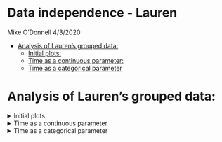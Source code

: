 Data independence - Lauren
================
Mike O’Donnell
4/3/2020

  - [Analysis of Lauren’s grouped
    data:](#analysis-of-laurens-grouped-data)
      - [Initial plots:](#initial-plots)
      - [Time as a continuous
        parameter:](#time-as-a-continuous-parameter)
      - [Time as a categorical
        parameter](#time-as-a-categorical-parameter)

<!-- output: -->

<!--   html_document: -->

<!--     keep_md: true -->

<!--     df_print: paged -->

# Analysis of Lauren’s grouped data:

<details>

<summary>Initial plots</summary>

<p>

## Initial plots:

First reading in the data and having a look at data types and columns

``` r
SSTRDrugs <- read_csv("data/merckTIME.csv") 
glimpse(SSTRDrugs)
#> Observations: 566
#> Variables: 17
#> $ Image.Name        <chr> "Red", "Red", "Red", "Red", "Red", "Red", "Red…
#> $ Hour              <time>       NA,       NA, 00:00:00, 01:00:00, 05:00…
#> $ Minute            <time>       NA, 21:00:00,       NA,       NA,      …
#> $ Sec               <dbl> 892, 227, 233, 744, 980, 328, 411, 507, 249, 6…
#> $ Summary.Statistic <chr> "Average", "Average", "Average", "Average", "A…
#> $ Area              <dbl> 0.08647458, 0.09638673, 0.09748974, 0.09193923…
#> $ Average.intensity <dbl> 14519.72, 15771.13, 19273.54, 18991.05, 16789.…
#> $ Total.intensity   <dbl> 182299.28, 219680.88, 293729.12, 252930.91, 28…
#> $ Image             <chr> "Copy of Image 29_Maximum intensity projection…
#> $ Overlay           <chr> "GRB_R", "GRB_R", "GRB_R", "GRB_R", "GRB_R", "…
#> $ Treatment         <chr> "CTL", "CTL", "CTL", "CTL", "CTL", "CTL", "CTL…
#> $ NormAvgAVG        <dbl> 0.9570927, 1.0395811, 1.2704491, 1.2518277, 1.…
#> $ NormAvgTOT        <dbl> 0.9493243, 1.1439891, 1.5295957, 1.3171388, 1.…
#> $ Dissociation      <chr> "VC2780", "VC2780", "VC2780", "VC2780", "VC278…
#> $ SLIDE             <chr> "VC2780_S1", "VC2780_S1", "VC2780_S1", "VC2780…
#> $ Time              <chr> "24H", "24H", "24H", "24H", "24H", "24H", "24H…
#> $ Label             <chr> "CTL", "CTL", "CTL", "CTL", "CTL", "CTL", "CTL…
```

Let’s grab the last 5 rows since it looks like those have all of the
necessary information used for analysis. Let’s make `Time` a numeric
column in the process. Then plot the data without considering grouping.

``` r
SSTRDrugs %<>% select(NormAvgTOT, Dissociation, SLIDE, Time, Label) %>%
  separate(Time, into = "Time", sep = "H") %>%
  mutate(Time = as.numeric(Time))

SSTRDrugs %>%
  ggplot(aes(x = Time, y = NormAvgTOT)) +
  geom_smooth(method = "lm", aes(group = Label, colour = Label)) +
  geom_point(aes(group = Label, colour = Label), position = position_dodge(width = 2)) +
  geom_boxplot(aes(group = interaction(Time,Label), colour = Label),  width = 2) +
  scale_colour_viridis_d(end = .9)
```

<img src="man/figures/README-unnamed-chunk-1-1.png" width="100%" />

Looks like the L\_2 group goes down and MK\_1 goes up. Now lets look at
the experiments by dissociation.

``` r
SSTRDrugs %>%
  ggplot(aes(x = Time, y = NormAvgTOT)) +
  geom_smooth(method = "lm", aes(group = Label, colour = Label)) +
  geom_point(aes(group = Label, colour = Label), position = position_dodge(width = 2)) +
  geom_boxplot(aes(group = interaction(Time,Label), colour = Label),  width = 2) +
  scale_colour_viridis_d(end = .9) +
  facet_wrap(~Dissociation)
```

<img src="man/figures/README-unnamed-chunk-2-1.png" width="100%" />

Looks complicated, let’s look at the difference between `CTL` and each
drug treatment at each time point by dissociation.

</p>

</details>

<details>

<summary>Time as a continuous parameter</summary>

<p>

## Time as a continuous parameter:

``` r
Summary_dissoc <- SSTRDrugs %>%
  group_by(Dissociation, Time, Label) %>%
  summarise(median = median(NormAvgTOT))

Summary_dissoc %>% 
  ggplot(aes(x = Time, y = median)) +
  geom_smooth(method = "lm", aes(group = Label, colour = Label), lty = 2, alpha = 0.25) +
  geom_smooth(data = SSTRDrugs, method = "lm", 
              aes(y = NormAvgTOT, group = Label, colour = Label), fill = "blue") +
  geom_boxplot(aes(group = interaction(Time,Label), colour = Label),  width = 2) +
  geom_point(aes(group = Label, colour = Label), position = position_dodge(width = 2)) +
  scale_colour_viridis_d(end = .9)
```

<img src="man/figures/README-unnamed-chunk-3-1.png" width="100%" /> This
time shoing the effect by `Dissociation`, which has the same slopes,
probably because the data are already normalized by `Dissociation`. The
Standard error for the original data are in blue with solid lines, the
new based on summaries by Dissociation are in grey with dashed lines.
Standard errors are much wider because in this highly conservative way
to look at the data, the n is much smaller. The real variability is
probably somewhere in between these. So let’s look by `slide` on which
the cells were stained, which is another level of grouping.

``` r
Summary_slide <- SSTRDrugs %>%
  group_by(SLIDE, Time, Label) %>%
  summarise(median = median(NormAvgTOT))

Summary_slide %>% 
  ggplot(aes(x = Time, y = median)) +
  geom_smooth(method = "lm", aes(group = Label, colour = Label), lty = 2, alpha = 0.25) +
  geom_smooth(data = SSTRDrugs, method = "lm", 
              aes(y = NormAvgTOT, group = Label, colour = Label), fill = "blue") +
  geom_boxplot(aes(group = interaction(Time,Label), colour = Label),  width = 2) +
  geom_point(aes(group = Label, colour = Label), position = position_dodge(width = 2)) +
  scale_colour_viridis_d(end = .9)
```

<img src="man/figures/README-unnamed-chunk-4-1.png" width="100%" /> This
is comforting because even when grouped by slide on which the cells were
stained, we have the same overall trend. This likely is a bit closer to
the effective n for the experiment, since cells on same `SLIDE` and
`Dissocation` are not truly independent. The linear approximation does
an okay job at capturing the time component. Let’s compare the effects
of modeling these grouping factors.

### Anova vs. Mixed-models:

``` r
#simple ANOVA
lm.anova <- SSTRDrugs %>%
  lm(data = ., formula = NormAvgTOT ~ Time * Label)

lm.grouped <- SSTRDrugs %>%
  lmerTest::lmer(data = ., formula = NormAvgTOT ~ Time *  Label + (1 | Dissociation) + (1 | SLIDE))

lm.anova %>%
  summary()
#> 
#> Call:
#> lm(formula = NormAvgTOT ~ Time * Label, data = .)
#> 
#> Residuals:
#>      Min       1Q   Median       3Q      Max 
#> -0.79948 -0.22363 -0.03434  0.20754  1.20796 
#> 
#> Coefficients:
#>                  Estimate Std. Error t value Pr(>|t|)    
#> (Intercept)     0.9784568  0.0618946  15.808  < 2e-16 ***
#> Time            0.0009813  0.0031558   0.311  0.75596    
#> LabelL_2        0.0977180  0.1133331   0.862  0.38894    
#> LabelMK_1      -0.0542652  0.0966145  -0.562  0.57457    
#> Time:LabelL_2  -0.0138019  0.0059490  -2.320  0.02070 *  
#> Time:LabelMK_1  0.0161723  0.0050069   3.230  0.00131 ** 
#> ---
#> Signif. codes:  0 '***' 0.001 '**' 0.01 '*' 0.05 '.' 0.1 ' ' 1
#> 
#> Residual standard error: 0.3315 on 560 degrees of freedom
#> Multiple R-squared:  0.195,  Adjusted R-squared:  0.1878 
#> F-statistic: 27.13 on 5 and 560 DF,  p-value: < 2.2e-16

lm.grouped %>%
  summary()
#> Linear mixed model fit by REML. t-tests use Satterthwaite's method [
#> lmerModLmerTest]
#> Formula: NormAvgTOT ~ Time * Label + (1 | Dissociation) + (1 | SLIDE)
#>    Data: .
#> 
#> REML criterion at convergence: 311.8
#> 
#> Scaled residuals: 
#>     Min      1Q  Median      3Q     Max 
#> -2.6040 -0.5771 -0.0769  0.5195  3.8950 
#> 
#> Random effects:
#>  Groups       Name        Variance Std.Dev.
#>  SLIDE        (Intercept) 0.029225 0.17095 
#>  Dissociation (Intercept) 0.008286 0.09103 
#>  Residual                 0.077145 0.27775 
#> Number of obs: 566, groups:  SLIDE, 103; Dissociation, 15
#> 
#> Fixed effects:
#>                  Estimate Std. Error         df t value Pr(>|t|)    
#> (Intercept)      0.952729   0.108946  64.552368   8.745 1.47e-12 ***
#> Time             0.001750   0.005481  69.417714   0.319    0.750    
#> LabelL_2         0.049658   0.164339 104.994427   0.302    0.763    
#> LabelMK_1       -0.030304   0.144423  96.021929  -0.210    0.834    
#> Time:LabelL_2   -0.010227   0.008747 102.327339  -1.169    0.245    
#> Time:LabelMK_1   0.015027   0.007534  94.229879   1.995    0.049 *  
#> ---
#> Signif. codes:  0 '***' 0.001 '**' 0.01 '*' 0.05 '.' 0.1 ' ' 1
#> 
#> Correlation of Fixed Effects:
#>             (Intr) Time   LblL_2 LbMK_1 T:LL_2
#> Time        -0.932                            
#> LabelL_2    -0.492  0.464                     
#> LabelMK_1   -0.602  0.578  0.452              
#> Time:LblL_2  0.439 -0.467 -0.947 -0.409       
#> Tim:LblMK_1  0.557 -0.595 -0.409 -0.934  0.404
```

There appears to be a significant interaction effect between MK\_1 and
time, indicating that MK\_1 is changing the slope of the time effect. In
reality the best approach to estimate uncertainty in mixed-effects
models is using bootstapping.

``` r
mySumm <- function(.) {
  predict(., newdata=expand_grid(Label = c("CTL", "L_2", "MK_1"), Time = 6:24), re.form=NA)
}

PI.boot1.time <- system.time(
  boot1 <- lme4::bootMer(lm.grouped, mySumm, nsim=250, use.u=FALSE, type="parametric")
)

####Collapse bootstrap into median, 95% PI (from https://cran.r-project.org/web/packages/merTools/vignettes/Using_predictInterval.html)
sumBoot <- function(merBoot) {
  return(
    data.frame(fit = apply(merBoot$t, 2, function(x) as.numeric(quantile(x, probs=.5, na.rm=TRUE))),lwr = apply(merBoot$t, 2, function(x) as.numeric(quantile(x, probs=.025, na.rm=TRUE))),upr = apply(merBoot$t, 2, function(x) as.numeric(quantile(x, probs=.975, na.rm=TRUE)))
    )
  )
}


PI.boot1 <- sumBoot(boot1)
Boot.intervals <- cbind(PI.boot1, expand_grid(Label = c("CTL", "L_2", "MK_1"), Time = 6:24))
```

``` r
#compare bootstrap CIs to lm (anova) CIs
SSTRDrugs %>%
  ggplot(aes(x = Time, y = NormAvgTOT)) +
  geom_ribbon(data = Boot.intervals, 
              aes(y = fit, ymin = lwr, ymax = upr, group = Label), 
              alpha = 0.2, label = "bootstrap intervals") +
  geom_smooth(method = "lm", aes(group = Label, colour = Label),fill = "blue", lty = 2) +
  geom_line(data = Boot.intervals, aes(y = fit, group = Label, colour = Label)) +
  # geom_point(aes(group = Label, colour = Label), position = position_dodge(width = 2)) +
  geom_boxplot(aes(group = interaction(Time,Label), colour = Label),  width = 2) +

  scale_colour_viridis_d(end = .9)
#> Warning: Ignoring unknown parameters: label
#> Warning: Ignoring unknown aesthetics: y
```

<img src="man/figures/README-bootstrap plot-1.png" width="100%" />

The mixed-model captures more of the uncertainty, but still shows we can
be confident of an upward effect of the MK\_1 treatment. Less convincing
is the downward effect of L\_2, with the caveat that this is modeled as
a linear effect, which might not capture the time-dependent effects in
culture.

</p>

</details>

<details>

<summary>Time as a categorical parameter</summary>

<p>

## Time as a categorical parameter

What if we consider all of the time points to be categorical? This is a
situation more similar to Nathan’s categorical grouped data. If the plan
is to use a frequentist comparison, then in this case, it makes sense to
consider what the H0 would be before the analysis. It seems that a major
reason to use categorical `Time` would be if the H0 was none of the drug
treatments at any time points differ from the control. In that case, we
should have 2 comparisons to control for each time point, and also have
an alpha adjustment for the fact that we are conducting tests at 3 time
points.

### Anova vs Mixed-effects model:

``` r
############### for categorical 'Time' #######

lm.anova.cat <- SSTRDrugs %>%
  lm(data = ., formula = NormAvgTOT ~ factor(Time) * Label)

anova.cat.emm <- lm.anova.cat %>% 
  emmeans::emmeans("trt.vs.ctrl" ~ Label | factor(Time))

### now just need to correct for the 3 time points, emmeans does it for you when you use rbind()
anova.cat.emm$contrasts %>% 
  rbind(adjust = "dunnett") %>%
  kableExtra::kable(title = "Anova model") %>%
  kableExtra::kable_styling(bootstrap_options = c("striped", "hover"))
```

<table class="table table-striped table-hover" style="margin-left: auto; margin-right: auto;">

<thead>

<tr>

<th style="text-align:left;">

Time

</th>

<th style="text-align:left;">

contrast

</th>

<th style="text-align:right;">

estimate

</th>

<th style="text-align:right;">

SE

</th>

<th style="text-align:right;">

df

</th>

<th style="text-align:right;">

t.ratio

</th>

<th style="text-align:right;">

p.value

</th>

</tr>

</thead>

<tbody>

<tr>

<td style="text-align:left;">

6

</td>

<td style="text-align:left;">

L\_2 - CTL

</td>

<td style="text-align:right;">

\-0.0414178

</td>

<td style="text-align:right;">

0.0881842

</td>

<td style="text-align:right;">

557

</td>

<td style="text-align:right;">

\-0.4696733

</td>

<td style="text-align:right;">

0.9710337

</td>

</tr>

<tr>

<td style="text-align:left;">

6

</td>

<td style="text-align:left;">

MK\_1 - CTL

</td>

<td style="text-align:right;">

0.0381577

</td>

<td style="text-align:right;">

0.0742709

</td>

<td style="text-align:right;">

557

</td>

<td style="text-align:right;">

0.5137630

</td>

<td style="text-align:right;">

0.9625578

</td>

</tr>

<tr>

<td style="text-align:left;">

18

</td>

<td style="text-align:left;">

L\_2 - CTL

</td>

<td style="text-align:right;">

\-0.1116093

</td>

<td style="text-align:right;">

0.0505834

</td>

<td style="text-align:right;">

557

</td>

<td style="text-align:right;">

\-2.2064406

</td>

<td style="text-align:right;">

0.1281621

</td>

</tr>

<tr>

<td style="text-align:left;">

18

</td>

<td style="text-align:left;">

MK\_1 - CTL

</td>

<td style="text-align:right;">

0.2432095

</td>

<td style="text-align:right;">

0.0528034

</td>

<td style="text-align:right;">

557

</td>

<td style="text-align:right;">

4.6059459

</td>

<td style="text-align:right;">

0.0000302

</td>

</tr>

<tr>

<td style="text-align:left;">

24

</td>

<td style="text-align:left;">

L\_2 - CTL

</td>

<td style="text-align:right;">

\-0.2902703

</td>

<td style="text-align:right;">

0.0607541

</td>

<td style="text-align:right;">

557

</td>

<td style="text-align:right;">

\-4.7777923

</td>

<td style="text-align:right;">

0.0000135

</td>

</tr>

<tr>

<td style="text-align:left;">

24

</td>

<td style="text-align:left;">

MK\_1 - CTL

</td>

<td style="text-align:right;">

0.3286284

</td>

<td style="text-align:right;">

0.0510866

</td>

<td style="text-align:right;">

557

</td>

<td style="text-align:right;">

6.4327746

</td>

<td style="text-align:right;">

0.0000000

</td>

</tr>

</tbody>

</table>

``` r


lm.grouped.cat <- SSTRDrugs %>%
  lmerTest::lmer(data = ., formula = NormAvgTOT ~ factor(Time) * Label + 
                   ( 1 | Dissociation) + ( 1 | SLIDE))

grouped.cat.emm <- lm.grouped.cat %>%
  emmeans::emmeans("trt.vs.ctrl" ~ Label | factor(Time))

# these are approx p-values based on the mixed effects model
grouped.cat.emm$contrasts %>% 
  rbind(adjust = "dunnett") %>% 
  kableExtra::kable(title = "Mixed effects model") %>%
  kableExtra::kable_styling(bootstrap_options = c("striped", "hover"))
```

<table class="table table-striped table-hover" style="margin-left: auto; margin-right: auto;">

<thead>

<tr>

<th style="text-align:left;">

Time

</th>

<th style="text-align:left;">

contrast

</th>

<th style="text-align:right;">

estimate

</th>

<th style="text-align:right;">

SE

</th>

<th style="text-align:right;">

df

</th>

<th style="text-align:right;">

t.ratio

</th>

<th style="text-align:right;">

p.value

</th>

</tr>

</thead>

<tbody>

<tr>

<td style="text-align:left;">

6

</td>

<td style="text-align:left;">

L\_2 - CTL

</td>

<td style="text-align:right;">

\-0.0523626

</td>

<td style="text-align:right;">

0.1276106

</td>

<td style="text-align:right;">

106.94288

</td>

<td style="text-align:right;">

\-0.4103309

</td>

<td style="text-align:right;">

0.9803044

</td>

</tr>

<tr>

<td style="text-align:left;">

6

</td>

<td style="text-align:left;">

MK\_1 - CTL

</td>

<td style="text-align:right;">

0.0608716

</td>

<td style="text-align:right;">

0.1117668

</td>

<td style="text-align:right;">

94.56536

</td>

<td style="text-align:right;">

0.5446298

</td>

<td style="text-align:right;">

0.9556562

</td>

</tr>

<tr>

<td style="text-align:left;">

18

</td>

<td style="text-align:left;">

L\_2 - CTL

</td>

<td style="text-align:right;">

\-0.0980911

</td>

<td style="text-align:right;">

0.0754872

</td>

<td style="text-align:right;">

89.04039

</td>

<td style="text-align:right;">

\-1.2994400

</td>

<td style="text-align:right;">

0.5934680

</td>

</tr>

<tr>

<td style="text-align:left;">

18

</td>

<td style="text-align:left;">

MK\_1 - CTL

</td>

<td style="text-align:right;">

0.2299994

</td>

<td style="text-align:right;">

0.0861084

</td>

<td style="text-align:right;">

80.12418

</td>

<td style="text-align:right;">

2.6710434

</td>

<td style="text-align:right;">

0.0459628

</td>

</tr>

<tr>

<td style="text-align:left;">

24

</td>

<td style="text-align:left;">

L\_2 - CTL

</td>

<td style="text-align:right;">

\-0.2506334

</td>

<td style="text-align:right;">

0.0978356

</td>

<td style="text-align:right;">

86.48226

</td>

<td style="text-align:right;">

\-2.5617819

</td>

<td style="text-align:right;">

0.0598584

</td>

</tr>

<tr>

<td style="text-align:left;">

24

</td>

<td style="text-align:left;">

MK\_1 - CTL

</td>

<td style="text-align:right;">

0.3399407

</td>

<td style="text-align:right;">

0.0809441

</td>

<td style="text-align:right;">

87.10730

</td>

<td style="text-align:right;">

4.1996988

</td>

<td style="text-align:right;">

0.0003721

</td>

</tr>

</tbody>

</table>

We can see that the point estimates for the data and the difference of
means are fairly close, but the SEs are higher and the resulting p
values are more conservative. If, just as we did for Nathan’s data, we
plotted bootstrap confidence intervals, we’d see the intervals are wider
using the mixed-effects model. Using a full bayesian model to estimate
the parameters is best, but maybe unnecessary in this case unless a
better estimation of the effect size is really important. Similar to the
analysis using time as a continuous predictor, there is evidence for an
effect of MK\_1, but weaker evidence for L\_2.

</p>

</details>
